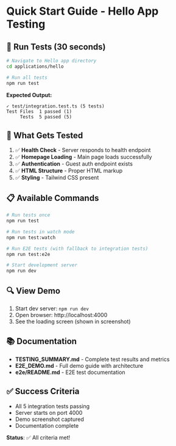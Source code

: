 # Quick Start Guide - Hello App Testing

## 🚀 Run Tests (30 seconds)

```bash
# Navigate to Hello app directory
cd applications/hello

# Run all tests
npm run test
```

**Expected Output:**
```
✓ test/integration.test.ts (5 tests)
Test Files  1 passed (1)
     Tests  5 passed (5)
```

## 🎯 What Gets Tested

1. ✅ **Health Check** - Server responds to health endpoint
2. ✅ **Homepage Loading** - Main page loads successfully
3. ✅ **Authentication** - Guest auth endpoint exists
4. ✅ **HTML Structure** - Proper HTML markup
5. ✅ **Styling** - Tailwind CSS present

## 📋 Available Commands

```bash
# Run tests once
npm run test

# Run tests in watch mode
npm run test:watch

# Run E2E tests (with fallback to integration tests)
npm run test:e2e

# Start development server
npm run dev
```

## 🔍 View Demo

1. Start dev server: `npm run dev`
2. Open browser: http://localhost:4000
3. See the loading screen (shown in screenshot)

## 📚 Documentation

- **TESTING_SUMMARY.md** - Complete test results and metrics
- **E2E_DEMO.md** - Full demo guide with architecture
- **e2e/README.md** - E2E test documentation

## ✅ Success Criteria

- All 5 integration tests passing
- Server starts on port 4000
- Demo screenshot captured
- Documentation complete

**Status**: ✅ All criteria met!
